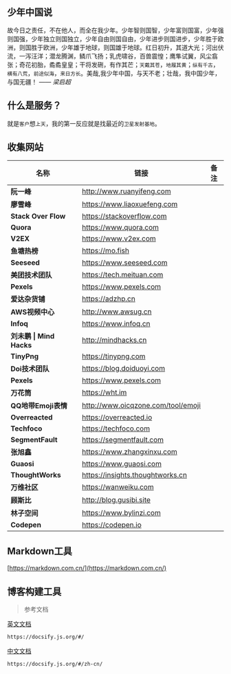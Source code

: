## 少年中国说

故今日之责任，不在他人，而全在我少年。少年智则国智，少年富则国富，少年强则国强，少年独立则国独立，少年自由则国自由，少年进步则国进步，少年胜于欧洲，则国胜于欧洲，少年雄于地球，则国雄于地球。红日初升，其道大光；河出伏流，一泻汪洋；潜龙腾渊，鳞爪飞扬；乳虎啸谷，百兽震惶；鹰隼试翼，风尘翕张；奇花初胎，矞矞皇皇；干将发硎，有作其芒；`天戴其苍`，`地履其黄`；`纵有千古`，`横有八荒`，`前途似海`，`来日方长`。美哉,我少年中国，与天不老；壮哉，我中国少年，与国无疆！ *—— 梁启超*

## 什么是服务？

就是`客户`想`上天`，我的第一反应就是找最近的`卫星发射基地`。

## 收集网站

| 名称                     | 链接                               | 备注 |
| ------------------------ | ---------------------------------- | ---- |
| **阮一峰**               | http://www.ruanyifeng.com          |      |
| **廖雪峰**               | https://www.liaoxuefeng.com        |      |
| **Stack Over Flow**      | https://stackoverflow.com          |      |
| **Quora**                | https://www.quora.com              |      |
| **V2EX**                 | https://www.v2ex.com               |      |
| **鱼塘热榜**             | https://mo.fish                    |      |
| **Seeseed**              | https://www.seeseed.com            |      |
| **美团技术团队**         | https://tech.meituan.com           |      |
| **Pexels**               | https://www.pexels.com             |      |
| **爱达杂货铺**           | https://adzhp.cn                   |      |
| **AWS视频中心**          | http://www.awsug.cn                |      |
| **Infoq**                | https://www.infoq.cn               |      |
| **刘未鹏 \| Mind Hacks** | http://mindhacks.cn                |      |
| **TinyPng**              | https://tinypng.com                |      |
| **Doi技术团队**          | https://blog.doiduoyi.com          |      |
| **Pexels**               | https://www.pexels.com             |      |
| **万花筒**               | https://wht.im                     |      |
| **QQ地带Emoji表情**      | http://www.oicqzone.com/tool/emoji |      |
| **Overreacted**          | https://overreacted.io             |      |
| **Techfoco**             | https://techfoco.com               |      |
| **SegmentFault**         | https://segmentfault.com           |      |
| **张旭鑫**               | https://www.zhangxinxu.com         |      |
| **Guaosi**               | https://www.guaosi.com             |      |
| **ThoughtWorks**         | https://insights.thoughtworks.cn   |      |
| **万维社区**             | https://wanweiku.com               |      |
| **顾斯比**               | http://blog.gusibi.site            |      |
| **林子空间**             | https://www.bylinzi.com            |      |
| **Codepen**              | https://codepen.io                 |      |

## Markdown工具

[https://markdown.com.cn/](https://markdown.com.cn/)

## 博客构建工具

> 参考文档

[英文文档](https://docsify.js.org/#/)

```html
https://docsify.js.org/#/
```

[中文文档](https://docsify.js.org/#/zh-cn/)

```html
https://docsify.js.org/#/zh-cn/
```

